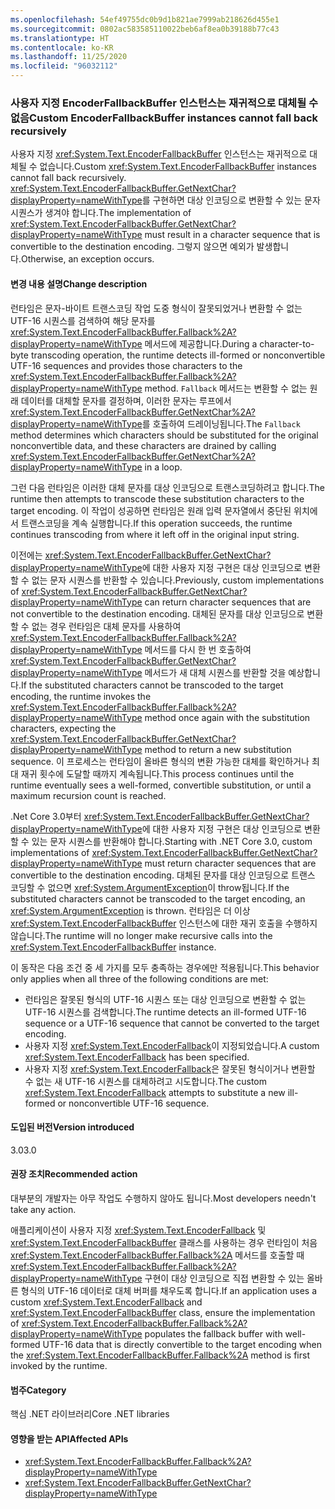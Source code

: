 ```yaml
---
ms.openlocfilehash: 54ef49755dc0b9d1b821ae7999ab218626d455e1
ms.sourcegitcommit: 0802ac583585110022beb6af8ea0b39188b77c43
ms.translationtype: HT
ms.contentlocale: ko-KR
ms.lasthandoff: 11/25/2020
ms.locfileid: "96032112"
---
```

### <a name="custom-encoderfallbackbuffer-instances-cannot-fall-back-recursively"></a><span data-ttu-id="37990-101">사용자 지정 EncoderFallbackBuffer 인스턴스는 재귀적으로 대체될 수 없음</span><span class="sxs-lookup"><span data-stu-id="37990-101">Custom EncoderFallbackBuffer instances cannot fall back recursively</span></span>

<span data-ttu-id="37990-102">사용자 지정 <xref:System.Text.EncoderFallbackBuffer> 인스턴스는 재귀적으로 대체될 수 없습니다.</span><span class="sxs-lookup"><span data-stu-id="37990-102">Custom <xref:System.Text.EncoderFallbackBuffer> instances cannot fall back recursively.</span></span> <span data-ttu-id="37990-103"><xref:System.Text.EncoderFallbackBuffer.GetNextChar?displayProperty=nameWithType>를 구현하면 대상 인코딩으로 변환할 수 있는 문자 시퀀스가 생겨야 합니다.</span><span class="sxs-lookup"><span data-stu-id="37990-103">The implementation of <xref:System.Text.EncoderFallbackBuffer.GetNextChar?displayProperty=nameWithType> must result in a character sequence that is convertible to the destination encoding.</span></span> <span data-ttu-id="37990-104">그렇지 않으면 예외가 발생합니다.</span><span class="sxs-lookup"><span data-stu-id="37990-104">Otherwise, an exception occurs.</span></span>

#### <a name="change-description"></a><span data-ttu-id="37990-105">변경 내용 설명</span><span class="sxs-lookup"><span data-stu-id="37990-105">Change description</span></span>

<span data-ttu-id="37990-106">런타임은 문자-바이트 트랜스코딩 작업 도중 형식이 잘못되었거나 변환할 수 없는 UTF-16 시퀀스를 검색하여 해당 문자를 <xref:System.Text.EncoderFallbackBuffer.Fallback%2A?displayProperty=nameWithType> 메서드에 제공합니다.</span><span class="sxs-lookup"><span data-stu-id="37990-106">During a character-to-byte transcoding operation, the runtime detects ill-formed or nonconvertible UTF-16 sequences and provides those characters to the <xref:System.Text.EncoderFallbackBuffer.Fallback%2A?displayProperty=nameWithType> method.</span></span> <span data-ttu-id="37990-107">`Fallback` 메서드는 변환할 수 없는 원래 데이터를 대체할 문자를 결정하며, 이러한 문자는 루프에서 <xref:System.Text.EncoderFallbackBuffer.GetNextChar%2A?displayProperty=nameWithType>를 호출하여 드레이닝됩니다.</span><span class="sxs-lookup"><span data-stu-id="37990-107">The `Fallback` method determines which characters should be substituted for the original nonconvertible data, and these characters are drained by calling <xref:System.Text.EncoderFallbackBuffer.GetNextChar%2A?displayProperty=nameWithType> in a loop.</span></span>

<span data-ttu-id="37990-108">그런 다음 런타임은 이러한 대체 문자를 대상 인코딩으로 트랜스코딩하려고 합니다.</span><span class="sxs-lookup"><span data-stu-id="37990-108">The runtime then attempts to transcode these substitution characters to the target encoding.</span></span> <span data-ttu-id="37990-109">이 작업이 성공하면 런타임은 원래 입력 문자열에서 중단된 위치에서 트랜스코딩을 계속 실행합니다.</span><span class="sxs-lookup"><span data-stu-id="37990-109">If this operation succeeds, the runtime continues transcoding from where it left off in the original input string.</span></span>

<span data-ttu-id="37990-110">이전에는 <xref:System.Text.EncoderFallbackBuffer.GetNextChar?displayProperty=nameWithType>에 대한 사용자 지정 구현은 대상 인코딩으로 변환할 수 없는 문자 시퀀스를 반환할 수 있습니다.</span><span class="sxs-lookup"><span data-stu-id="37990-110">Previously, custom implementations of <xref:System.Text.EncoderFallbackBuffer.GetNextChar?displayProperty=nameWithType> can return character sequences that are not convertible to the destination encoding.</span></span> <span data-ttu-id="37990-111">대체된 문자를 대상 인코딩으로 변환할 수 없는 경우 런타임은 대체 문자를 사용하여 <xref:System.Text.EncoderFallbackBuffer.Fallback%2A?displayProperty=nameWithType> 메서드를 다시 한 번 호출하여 <xref:System.Text.EncoderFallbackBuffer.GetNextChar?displayProperty=nameWithType> 메서드가 새 대체 시퀀스를 반환할 것을 예상합니다.</span><span class="sxs-lookup"><span data-stu-id="37990-111">If the substituted characters cannot be transcoded to the target encoding, the runtime invokes the <xref:System.Text.EncoderFallbackBuffer.Fallback%2A?displayProperty=nameWithType> method once again with the substitution characters, expecting the <xref:System.Text.EncoderFallbackBuffer.GetNextChar?displayProperty=nameWithType> method to return a new substitution sequence.</span></span> <span data-ttu-id="37990-112">이 프로세스는 런타임이 올바른 형식의 변환 가능한 대체를 확인하거나 최대 재귀 횟수에 도달할 때까지 계속됩니다.</span><span class="sxs-lookup"><span data-stu-id="37990-112">This process continues until the runtime eventually sees a well-formed, convertible substitution, or until a maximum recursion count is reached.</span></span>

<span data-ttu-id="37990-113">.Net Core 3.0부터 <xref:System.Text.EncoderFallbackBuffer.GetNextChar?displayProperty=nameWithType>에 대한 사용자 지정 구현은 대상 인코딩으로 변환할 수 있는 문자 시퀀스를 반환해야 합니다.</span><span class="sxs-lookup"><span data-stu-id="37990-113">Starting with .NET Core 3.0, custom implementations of <xref:System.Text.EncoderFallbackBuffer.GetNextChar?displayProperty=nameWithType> must return character sequences that are convertible to the destination encoding.</span></span> <span data-ttu-id="37990-114">대체된 문자를 대상 인코딩으로 트랜스 코딩할 수 없으면 <xref:System.ArgumentException>이 throw됩니다.</span><span class="sxs-lookup"><span data-stu-id="37990-114">If the substituted characters cannot be transcoded to the target encoding, an <xref:System.ArgumentException> is thrown.</span></span> <span data-ttu-id="37990-115">런타임은 더 이상 <xref:System.Text.EncoderFallbackBuffer> 인스턴스에 대한 재귀 호출을 수행하지 않습니다.</span><span class="sxs-lookup"><span data-stu-id="37990-115">The runtime will no longer make recursive calls into the <xref:System.Text.EncoderFallbackBuffer> instance.</span></span>

<span data-ttu-id="37990-116">이 동작은 다음 조건 중 세 가지를 모두 충족하는 경우에만 적용됩니다.</span><span class="sxs-lookup"><span data-stu-id="37990-116">This behavior only applies when all three of the following conditions are met:</span></span>

- <span data-ttu-id="37990-117">런타임은 잘못된 형식의 UTF-16 시퀀스 또는 대상 인코딩으로 변환할 수 없는 UTF-16 시퀀스를 검색합니다.</span><span class="sxs-lookup"><span data-stu-id="37990-117">The runtime detects an ill-formed UTF-16 sequence or a UTF-16 sequence that cannot be converted to the target encoding.</span></span>
- <span data-ttu-id="37990-118">사용자 지정 <xref:System.Text.EncoderFallback>이 지정되었습니다.</span><span class="sxs-lookup"><span data-stu-id="37990-118">A custom <xref:System.Text.EncoderFallback> has been specified.</span></span>
- <span data-ttu-id="37990-119">사용자 지정 <xref:System.Text.EncoderFallback>은 잘못된 형식이거나 변환할 수 없는 새 UTF-16 시퀀스를 대체하려고 시도합니다.</span><span class="sxs-lookup"><span data-stu-id="37990-119">The custom <xref:System.Text.EncoderFallback> attempts to substitute a new ill-formed or nonconvertible UTF-16 sequence.</span></span>

#### <a name="version-introduced"></a><span data-ttu-id="37990-120">도입된 버전</span><span class="sxs-lookup"><span data-stu-id="37990-120">Version introduced</span></span>

<span data-ttu-id="37990-121">3.0</span><span class="sxs-lookup"><span data-stu-id="37990-121">3.0</span></span>

#### <a name="recommended-action"></a><span data-ttu-id="37990-122">권장 조치</span><span class="sxs-lookup"><span data-stu-id="37990-122">Recommended action</span></span>

<span data-ttu-id="37990-123">대부분의 개발자는 아무 작업도 수행하지 않아도 됩니다.</span><span class="sxs-lookup"><span data-stu-id="37990-123">Most developers needn't take any action.</span></span>

<span data-ttu-id="37990-124">애플리케이션이 사용자 지정 <xref:System.Text.EncoderFallback> 및 <xref:System.Text.EncoderFallbackBuffer> 클래스를 사용하는 경우 런타임이 처음 <xref:System.Text.EncoderFallbackBuffer.Fallback%2A> 메서드를 호출할 때 <xref:System.Text.EncoderFallbackBuffer.Fallback%2A?displayProperty=nameWithType> 구현이 대상 인코딩으로 직접 변환할 수 있는 올바른 형식의 UTF-16 데이터로 대체 버퍼를 채우도록 합니다.</span><span class="sxs-lookup"><span data-stu-id="37990-124">If an application uses a custom <xref:System.Text.EncoderFallback> and <xref:System.Text.EncoderFallbackBuffer> class, ensure the implementation of <xref:System.Text.EncoderFallbackBuffer.Fallback%2A?displayProperty=nameWithType> populates the fallback buffer with well-formed UTF-16 data that is directly convertible to the target encoding when the <xref:System.Text.EncoderFallbackBuffer.Fallback%2A> method is first invoked by the runtime.</span></span>

#### <a name="category"></a><span data-ttu-id="37990-125">범주</span><span class="sxs-lookup"><span data-stu-id="37990-125">Category</span></span>

<span data-ttu-id="37990-126">핵심 .NET 라이브러리</span><span class="sxs-lookup"><span data-stu-id="37990-126">Core .NET libraries</span></span>

#### <a name="affected-apis"></a><span data-ttu-id="37990-127">영향을 받는 API</span><span class="sxs-lookup"><span data-stu-id="37990-127">Affected APIs</span></span>

- <xref:System.Text.EncoderFallbackBuffer.Fallback%2A?displayProperty=nameWithType>
- <xref:System.Text.EncoderFallbackBuffer.GetNextChar?displayProperty=nameWithType>

<!--

#### Affected APIs

- `Overload:System.Text.EncoderFallbackBuffer.Fallback`
- `M:System.Text.EncoderFallbackBuffer.GetNextChar`

-->
